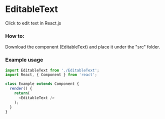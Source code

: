# EditableText
Click to edit text in React.js

### How to:
Download the component (EditableText) and place it under the "src" folder.


### Example usage

```javascript
import EditableText from './EditableText';
import React, { Component } from 'react';

class Example extends Component {
  render() {
    return(
      <EditableText />
    );
  }
}
```
